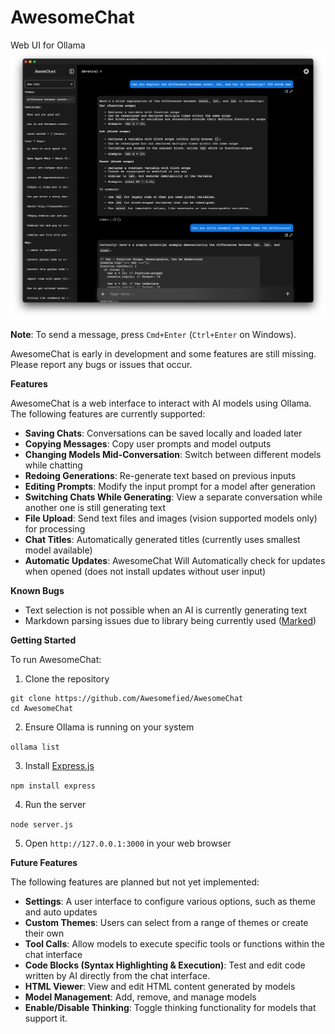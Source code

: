 # AwesomeChat

Web UI for Ollama
![Screenshot of AwesomeChat](./images/awesomechat.png)

**Note**: To send a message, press `Cmd+Enter` (`Ctrl+Enter` on Windows).

AwesomeChat is early in development and some features are still missing. Please report any bugs or issues that occur.

**Features**

AwesomeChat is a web interface to interact with AI models using Ollama. The following features are currently supported:

- **Saving Chats**: Conversations can be saved locally and loaded later
- **Copying Messages**: Copy user prompts and model outputs
- **Changing Models Mid-Conversation**: Switch between different models while chatting
- **Redoing Generations**: Re-generate text based on previous inputs
- **Editing Prompts**: Modify the input prompt for a model after generation
- **Switching Chats While Generating**: View a separate conversation while another one is still generating text
- **File Upload**: Send text files and images (vision supported models only) for processing
- **Chat Titles**: Automatically generated titles (currently uses smallest model available)
- **Automatic Updates**: AwesomeChat Will Automatically check for updates when opened (does not install updates without user input)

**Known Bugs**

- Text selection is not possible when an AI is currently generating text
- Markdown parsing issues due to library being currently used ([Marked](https://marked.js.org/))

**Getting Started**

To run AwesomeChat:

1. Clone the repository

```
git clone https://github.com/Awesomefied/AwesomeChat
cd AwesomeChat
```

2. Ensure Ollama is running on your system

`ollama list`

3. Install [Express.js](https://expressjs.com/)

`npm install express`

4. Run the server

`node server.js`

5. Open `http://127.0.0.1:3000` in your web browser

**Future Features**

The following features are planned but not yet implemented:

- **Settings**: A user interface to configure various options, such as theme and auto updates
- **Custom Themes**: Users can select from a range of themes or create their own
- **Tool Calls**: Allow models to execute specific tools or functions within the chat interface
- **Code Blocks (Syntax Highlighting & Execution)**: Test and edit code written by AI directly from the chat interface.
- **HTML Viewer**: View and edit HTML content generated by models
- **Model Management**: Add, remove, and manage models
- **Enable/Disable Thinking**: Toggle thinking functionality for models that support it.
